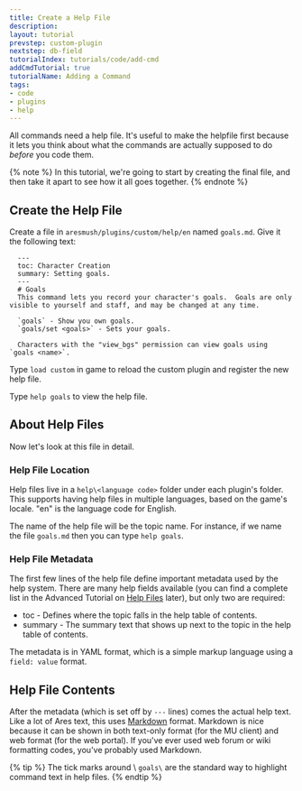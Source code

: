 ```yaml
---
title: Create a Help File
description:
layout: tutorial
prevstep: custom-plugin
nextstep: db-field
tutorialIndex: tutorials/code/add-cmd
addCmdTutorial: true
tutorialName: Adding a Command
tags: 
- code
- plugins
- help
---
```


All commands need a help file.  It's useful to make the helpfile first because it lets you think about what the commands are actually supposed to do _before_ you code them.

{% note %} 
In this tutorial, we're going to start by creating the final file, and then take it apart to see how it all goes together.
{% endnote %}

## Create the Help File

Create a file in `aresmush/plugins/custom/help/en` named `goals.md`.  Give it the following text:

      ---
      toc: Character Creation
      summary: Setting goals.
      ---
      # Goals
      This command lets you record your character's goals.  Goals are only visible to yourself and staff, and may be changed at any time.
    
      `goals` - Show you own goals.
      `goals/set <goals>` - Sets your goals.
    
      Characters with the "view_bgs" permission can view goals using `goals <name>`.

Type `load custom` in game to reload the custom plugin and register the new help file.

Type `help goals` to view the help file.

## About Help Files

Now let's look at this file in detail.

### Help File Location

Help files live in a `help\<language code>` folder under each plugin's folder.  This supports having help files in multiple languages, based on the game's locale.  "en" is the language code for English.  

The name of the help file will be the topic name.  For instance, if we name the file `goals.md` then you can type `help goals`.

### Help File Metadata

The first few lines of the help file define important metadata used by the help system.   There are many help fields available (you can find a complete list in the Advanced Tutorial on [Help Files](/tutorials/code/help.html) later), but only two are required:

* toc - Defines where the topic falls in the help table of contents.
* summary - The summary text that shows up next to the topic in the help table of contents.

The metadata is in YAML format, which is a simple markup language using a `field: value` format. 

## Help File Contents

After the metadata (which is set off by `---` lines) comes the actual help text.  Like a lot of Ares text, this uses [Markdown](https://daringfireball.net/projects/markdown/syntax) format.  Markdown is nice because it can be shown in both text-only format (for the MU client) and web format (for the web portal).  If you've ever used web forum or wiki formatting codes, you've probably used Markdown.

{% tip %} 
The tick marks around \ `goals\`  are the standard way to highlight command text in help files.
{% endtip %}